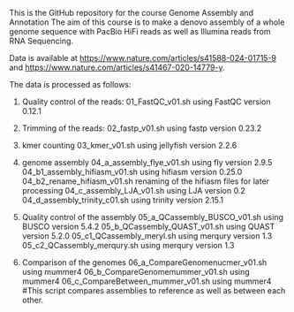 This is the GitHub repository for the course Genome Assembly and Annotation
The aim of this course is to make a denovo assembly of a whole genome sequence with PacBio HiFi reads as well as Illumina reads from RNA Sequencing.

Data is available at https://www.nature.com/articles/s41588-024-01715-9 and https://www.nature.com/articles/s41467-020-14779-y.

The data is processed as follows:
1) Quality control of the reads:
  01_FastQC_v01.sh    using FastQC version 0.12.1

2) Trimming of the reads:
  02_fastp_v01.sh    using fastp  version 0.23.2

3) kmer counting
  03_kmer_v01.sh    using jellyfish version 2.2.6

4) genome assembly
  04_a_assembly_flye_v01.sh  using fly version 2.9.5
  04_b1_assembly_hifiasm_v01.sh  using hifiasm version 0.25.0
  04_b2_rename_hifiasm_v01.sh  renaming of the hifiasm files for later processing
  04_c_assembly_LJA_v01.sh    using LJA version 0.2
  04_d_assembly_trinity_c01.sh  using trinity version 2.15.1

5) Quality control of the assembly
  05_a_QCassembly_BUSCO_v01.sh  using BUSCO version 5.4.2
  05_b_QCassembly_QUAST_v01.sh  using QUAST version 5.2.0
  05_c1_QCassembly_meryl.sh  using merqury version 1.3
  05_c2_QCassembly_merqury.sh  using merqury version 1.3

6) Comparison of the genomes
  06_a_CompareGenomenucmer_v01.sh  using mummer4
  06_b_CompareGenomemummer_v01.sh  using mummer4
  06_c_CompareBetween_mummer_v01.sh  using mummer4  #This script compares assemblies to reference as well as between each other.
